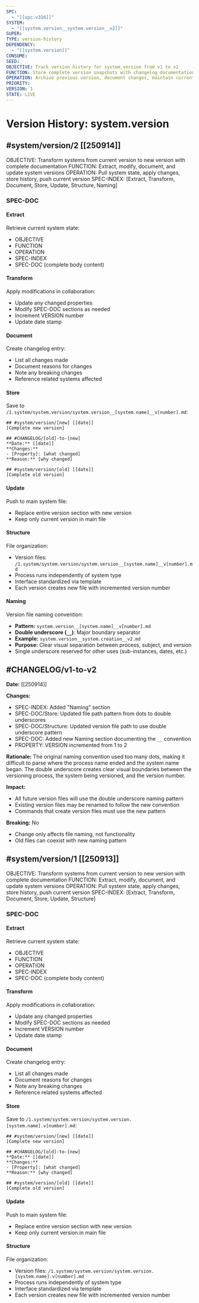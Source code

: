```yaml
---
SPC:
  - "[[spc.v316]]"
SYSTEM:
  - "[[system.version__system.version__v2]]"
SUPER:
TYPE: version-history
DEPENDENCY:
  - "[[system.version]]"
CONSUME:
SEED:
OBJECTIVE: Track version history for system.version from v1 to v2
FUNCTION: Store complete version snapshots with changelog documentation
OPERATION: Archive previous version, document changes, maintain current version
PRIORITY:
VERSION: 1
STATE: LIVE
---
```


# Version History: system.version

## #system/version/2 [[250914]]
OBJECTIVE: Transform systems from current version to new version with complete documentation
FUNCTION: Extract, modify, document, and update system versions
OPERATION: Pull system state, apply changes, store history, push current version
SPEC-INDEX: [Extract, Transform, Document, Store, Update, Structure, Naming]

### SPEC-DOC

#### Extract
Retrieve current system state:
- OBJECTIVE
- FUNCTION
- OPERATION
- SPEC-INDEX
- SPEC-DOC (complete body content)

#### Transform
Apply modifications in collaboration:
- Update any changed properties
- Modify SPEC-DOC sections as needed
- Increment VERSION number
- Update date stamp

#### Document
Create changelog entry:
- List all changes made
- Document reasons for changes
- Note any breaking changes
- Reference related systems affected

#### Store
Save to `/1.system/system.version/system.version__[system.name]__v[number].md`:

    ## #system/version/[new] [[date]]
    [Complete new version]

    ## #CHANGELOG/[old]-to-[new]
    **Date:** [[date]]
    **Changes:**
    - [Property]: [what changed]
    **Reason:** [why changed]

    ## #system/version/[old] [[date]]
    [Complete old version]

#### Update
Push to main system file:
- Replace entire version section with new version
- Keep only current version in main file

#### Structure
File organization:
- Version files: `/1.system/system.version/system.version__[system.name]__v[number].md`
- Process runs independently of system type
- Interface standardized via template
- Each version creates new file with incremented version number

#### Naming
Version file naming convention:
- **Pattern:** `system.version__[system.name]__v[number].md`
- **Double underscore (`__`)**: Major boundary separator
- **Example:** `system.version__system.creation__v2.md`
- **Purpose:** Clear visual separation between process, subject, and version
- Single underscore reserved for other uses (sub-instances, dates, etc.)

## #CHANGELOG/v1-to-v2
**Date:** [[250914]]

**Changes:**
- SPEC-INDEX: Added "Naming" section
- SPEC-DOC/Store: Updated file path pattern from dots to double underscores
- SPEC-DOC/Structure: Updated version file path to use double underscore pattern
- SPEC-DOC: Added new Naming section documenting the `__` convention
- PROPERTY: VERSION incremented from 1 to 2

**Rationale:**
The original naming convention used too many dots, making it difficult to parse where the process name ended and the system name began. The double underscore creates clear visual boundaries between the versioning process, the system being versioned, and the version number.

**Impact:**
- All future version files will use the double underscore naming pattern
- Existing version files may be renamed to follow the new convention
- Commands that create version files must use the new pattern

**Breaking:** No
- Change only affects file naming, not functionality
- Old files can coexist with new naming pattern

## #system/version/1 [[250913]]
OBJECTIVE: Transform systems from current version to new version with complete documentation
FUNCTION: Extract, modify, document, and update system versions
OPERATION: Pull system state, apply changes, store history, push current version
SPEC-INDEX: [Extract, Transform, Document, Store, Update, Structure]

### SPEC-DOC

#### Extract
Retrieve current system state:
- OBJECTIVE
- FUNCTION
- OPERATION
- SPEC-INDEX
- SPEC-DOC (complete body content)

#### Transform
Apply modifications in collaboration:
- Update any changed properties
- Modify SPEC-DOC sections as needed
- Increment VERSION number
- Update date stamp

#### Document
Create changelog entry:
- List all changes made
- Document reasons for changes
- Note any breaking changes
- Reference related systems affected

#### Store
Save to `/1.system/system.version/system.version.[system.name].v[number].md`:

    ## #system/version/[new] [[date]]
    [Complete new version]

    ## #CHANGELOG/[old]-to-[new]
    **Date:** [[date]]
    **Changes:**
    - [Property]: [what changed]
    **Reason:** [why changed]

    ## #system/version/[old] [[date]]
    [Complete old version]

#### Update
Push to main system file:
- Replace entire version section with new version
- Keep only current version in main file

#### Structure
File organization:
- Version files: `/1.system/system.version/system.version.[system.name].v[number].md`
- Process runs independently of system type
- Interface standardized via template
- Each version creates new file with incremented version number